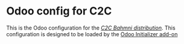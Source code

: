 # Odoo config for C2C

This is the Odoo configuration for the [_C2C Bahmni distribution_](https://github.com/mekomsolutions/bahmni-distro-c2c). This configuration is designed to be loaded by the [Odoo Initializer add-on](https://github.com/mekomsolutions/odoo-initializer)

